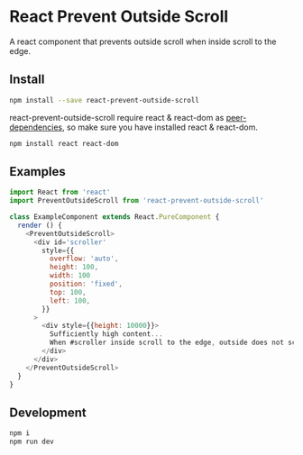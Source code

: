 # React Prevent Outside Scroll

A react component that prevents outside scroll when inside scroll to the edge.

## Install

```bash
npm install --save react-prevent-outside-scroll
```

react-prevent-outside-scroll require react & react-dom as [peer-dependencies](https://docs.npmjs.com/files/package.json#peerdependencies), so make sure you have installed react & react-dom.

```bash
npm install react react-dom
```

## Examples

```js
import React from 'react'
import PreventOutsideScroll from 'react-prevent-outside-scroll'

class ExampleComponent extends React.PureComponent {
  render () {
    <PreventOutsideScroll>
      <div id='scroller'
        style={{
          overflow: 'auto',
          height: 100,
          width: 100
          position: 'fixed',
          top: 100,
          left: 100,
        }}
      >
        <div style={{height: 10000}}>
          Sufficiently high content...
          When #scroller inside scroll to the edge, outside does not scroll.
        </div>
      </div>
    </PreventOutsideScroll>
  }
}
```

## Development

```bash
npm i
npm run dev
```
